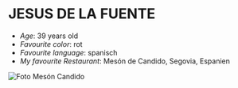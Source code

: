 # **JESUS DE LA FUENTE**
- *Age*: 39 years old
- *Favourite color*: rot
- *Favourite language*: spanisch
- *My favourite Restaurant*: Mesón de Candido, Segovia, Espanien

![Foto Mesón Candido](https://www.google.com/maps/uv?pb=!1s0xd413edda7d5ed9f%3A0x1693f28899bb89fe!3m1!7e115!4shttps%3A%2F%2Flh5.googleusercontent.com%2Fp%2FAF1QipNXuFsiEhT7tocQNnKoz82SC5RGw69236eSN6vP%3Dw240-h160-k-no!5smeson%20candido%20-%20Google%20Search!15sCgIgAQ&imagekey=!1e10!2sAF1QipO0urq4ddnX-khPg3JpNPxnrgzqSsBRZps7CNLv&hl=en&sa=X&ved=2ahUKEwjh2anR0PrsAhVSjqQKHQcjBzoQoiowDXoECBAQAw)
